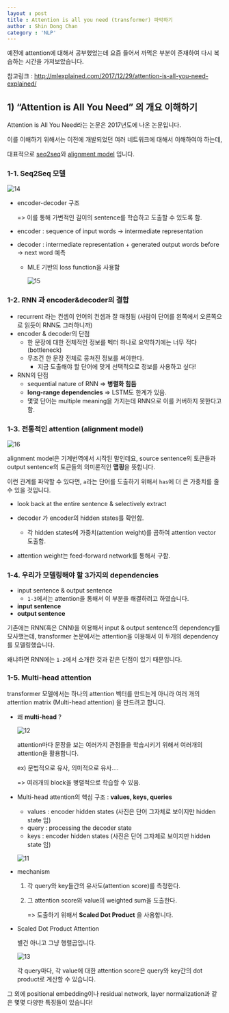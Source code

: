 ```yaml
---
layout : post
title : Attention is all you need (transformer) 파악하기 
author : Shin Dong Chan
category : 'NLP'
---
```

예전에 attention에 대해서 공부했었는데 요즘 들어서 까먹은 부분이 존재하여 다시 복습하는 시간을 가져보았습니다.

참고링크 : http://mlexplained.com/2017/12/29/attention-is-all-you-need-explained/

## 1) “Attention is All You Need” 의 개요 이해하기

Attention is All You Need라는 논문은 2017년도에 나온 논문입니다.

이를 이해하기 위해서는 이전에 개발되었던 여러 네트워크에 대해서 이해하여야 하는데,

대표적으로 [seq2seq](https://papers.nips.cc/paper/5346-sequence-to-sequence-learning-with-neural-networks.pdf)와 [alignment model](https://arxiv.org/pdf/1409.0473.pdf) 입니다.



### 1-1. Seq2Seq 모델

![14](https://user-images.githubusercontent.com/37765338/60062546-9e36dd00-9734-11e9-85bc-7899bd09c787.png)

- encoder-decoder 구조

  => 이를 통해 가변적인 길이의 sentence를 학습하고 도출할 수 있도록 함.

- encoder : sequence of input words -> intermediate representation

- decoder : intermediate representation + generated output words before -> next word 예측

  - MLE 기반의 loss function을 사용함

    ![15](https://user-images.githubusercontent.com/37765338/60062547-9e36dd00-9734-11e9-9403-179aa38c5783.png)



### 1-2. RNN 과 encoder&decoder의 결합

- recurrent 라는 컨셉이 언어의 컨셉과 잘 매칭됨 (사람이 단어를 왼쪽에서 오른쪽으로 읽듯이 RNN도 그러하니까)
- encoder & decoder의 단점
  - 한 문장에 대한 전체적인 정보를 벡터 하나로 요약하기에는 너무 적다 (bottleneck)
  - 무조건 한 문장 전체로 뭉쳐진 정보를 써야한다.
    - 지금 도출해야 할 단어에 맞게 선택적으로 정보를 사용하고 싶다!
- RNN의 단점
  - sequential nature of RNN => **병렬화 힘듬**
  - **long-range dependencies** => LSTM도 한계가 있음.
  - 몇몇 단어는 multiple meaning을 가지는데 RNN으로 이를 커버하지 못한다고 함.



### 1-3. 전통적인 attention (alignment model)

![16](https://user-images.githubusercontent.com/37765338/60062548-9ecf7380-9734-11e9-8f31-96fbc4906dd7.png)

alignment model은 기계번역에서 시작된 말인데요, source sentence의 토큰들과 output sentence의 토큰들의 의미론적인 **맵핑**을 뜻합니다.

이런 관계를 파악할 수 있다면, `a`라는 단어를 도출하기 위해서 `has`에 더 큰 가중치를 줄 수 있을 것입니다.

- look back at the entire sentence & selectively extract

- decoder 가 encoder의 hidden states를 확인함.

  - 각 hidden states에 가중치(attention weight)를 곱하여 attention vector 도출함.

- attention weight는 feed-forward network를 통해서 구함.

  

### 1-4.  우리가 모델링해야 할 3가지의 dependencies

- input sentence & output sentence
  - `1-3`에서는 attention을 통해서 이 부분을 해결하려고 하였습니다.
- **input sentence**
- **output sentence**

기존에는 RNN(혹은 CNN)을 이용해서 input & output sentence의 dependency를 묘사했는데, transformer 논문에서는 attention을 이용해서 이 두개의 dependency를 모델링했습니다.

왜냐하면 RNN에는 `1-2`에서 소개한 것과 같은 단점이 있기 때문입니다.



### 1-5. Multi-head attention

transformer 모델에서는 하나의 attention 벡터를 만드는게 아니라 여러 개의 attention matrix (Multi-head attention) 을 만드려고 합니다.

- 왜 **multi-head** ?

  ![12](https://user-images.githubusercontent.com/37765338/60062543-9c6d1980-9734-11e9-9144-aa4086a0abb8.png)

  attention마다 문장을 보는 여러가지 관점들을 학습시키기 위해서 여러개의 attention을 활용합니다.

  ex) 문법적으로 유사, 의미적으로 유사....

  => 여러개의 block을 병렬적으로 학습할 수 있음.

- Multi-head attention의 핵심 구조 : **values, keys, queries**

  - values : encoder hidden states (사진은 단어 그자체로 보이지만 hidden state 임)
  - query : processing the decoder state
  - keys : encoder hidden states (사진은 단어 그자체로 보이지만 hidden state 임)

  ![11](https://user-images.githubusercontent.com/37765338/60062542-9bd48300-9734-11e9-9325-594c1a653fcc.png)

- mechanism

  1. 각 query와 key들간의 유사도(attention score)를 측정한다.

  2. 그 attention score와 value의 weighted sum을 도출한다.

     => 도출하기 위해서 **Scaled Dot Product** 을 사용합니다.

- Scaled Dot Product Attention

  별건 아니고 그냥 행렬곱입니다.

  ![13](https://user-images.githubusercontent.com/37765338/60062545-9e36dd00-9734-11e9-8cee-08dfaea6f1c7.png)

  각 query마다, 각 value에 대한 attention score은 query와 key간의 dot product로 계산할 수 있습니다.



그 외에 positional embedding이나 residual network, layer normalization과 같은 몇몇 다양한 특징들이 있습니다!


